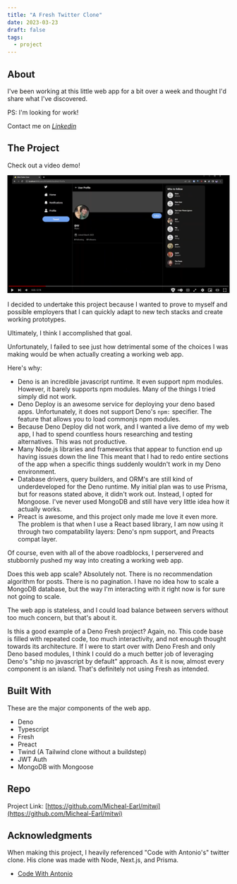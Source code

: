 ```yaml
---
title: "A Fresh Twitter Clone"
date: 2023-03-23
draft: false
tags:
  - project
---
```


## About

I've been working at this little web app for a bit over a week and thought I'd share what I've
discovered.

PS: I'm looking for work!

Contact me on _[Linkedin](https://www.linkedin.com/in/micheal-earl/)_

<!-- ABOUT THE PROJECT -->

## The Project

Check out a video demo!

[![Mitwi Screen Shot][product-screenshot]](https://www.youtube.com/watch?v=0Ip1Dl0pyxw)

I decided to undertake this project because I wanted to prove to myself and
possible employers that I can quickly adapt to new tech stacks and create
working prototypes.

Ultimately, I think I accomplished that goal.

Unfortunately, I failed to see just how detrimental some of the choices I was
making would be when actually creating a working web app.

Here's why:

- Deno is an incredible javascript runtime. It even support npm modules.
  However, it barely supports npm modules. Many of the things I tried simply did
  not work.
- Deno Deploy is an awesome service for deploying your deno based apps.
  Unfortunately, it does not support Deno's `npm:` specifier. The feature that
  allows you to load commonjs npm modules.
- Because Deno Deploy did not work, and I wanted a live demo of my web app, I
  had to spend countless hours researching and testing alternatives. This was
  not productive.
- Many Node.js libraries and frameworks that appear to function end up having
  issues down the line This meant that I had to redo entire sections of the app
  when a specific things suddenly wouldn't work in my Deno environment.
- Database drivers, query builders, and ORM's are still kind of underdeveloped
  for the Deno runtime. My initial plan was to use Prisma, but for reasons
  stated above, it didn't work out. Instead, I opted for Mongoose. I've never
  used MongoDB and still have very little idea how it actually works.
- Preact is awesome, and this project only made me love it even more. The problem
  is that when I use a React based library, I am now using it through two
  compatability layers: Deno's npm support, and Preacts compat layer.

Of course, even with all of the above roadblocks, I perservered and stubbornly
pushed my way into creating a working web app.

Does this web app scale? Absolutely not. There is no recommendation algorithm
for posts. There is no pagination. I have no idea how to scale a MongoDB
database, but the way I'm interacting with it right now is for sure not going to
scale.

The web app is stateless, and I could load balance between servers without too
much concern, but that's about it.

Is this a good example of a Deno Fresh project? Again, no. This code base is
filled with repeated code, too much interactivity, and not enough thought
towards its architecture. If I were to start over with Deno Fresh and only Deno
based modules, I think I could do a much better job of leveraging Deno's "ship
no javascript by default" approach. As it is now, almost every component is an
island. That's definitely not using Fresh as intended.

## Built With

These are the major components of the web app.

- Deno
- Typescript
- Fresh
- Preact
- Twind (A Tailwind clone without a buildstep)
- JWT Auth
- MongoDB with Mongoose

## Repo

Project Link:
[https://github.com/Micheal-Earl/mitwi](https://github.com/Micheal-Earl/mitwi)

## Acknowledgments

When making this project, I heavily referenced "Code with Antonio's" twitter
clone. His clone was made with Node, Next.js, and Prisma.

- [Code With Antonio](https://github.com/AntonioErdeljac)

[product-screenshot]: /images/thumb.png
